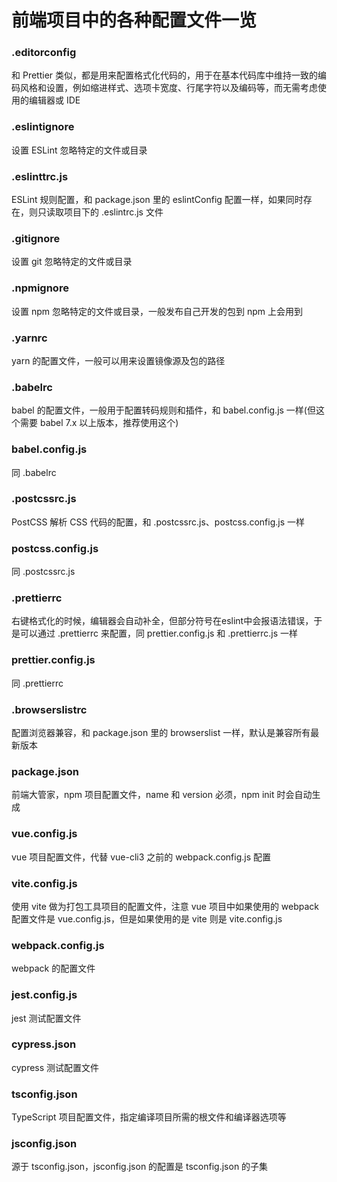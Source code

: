 # 前端项目中的各种配置文件一览

### .editorconfig
和 Prettier 类似，都是用来配置格式化代码的，用于在基本代码库中维持一致的编码风格和设置，例如缩进样式、选项卡宽度、行尾字符以及编码等，而无需考虑使用的编辑器或 IDE

### .eslintignore
设置 ESLint 忽略特定的文件或目录

### .eslinttrc.js
ESLint 规则配置，和 package.json 里的 eslintConfig 配置一样，如果同时存在，则只读取项目下的 .eslintrc.js 文件

### .gitignore
设置 git 忽略特定的文件或目录

### .npmignore
设置 npm 忽略特定的文件或目录，一般发布自己开发的包到 npm 上会用到

### .yarnrc
yarn 的配置文件，一般可以用来设置镜像源及包的路径

### .babelrc
babel 的配置文件，一般用于配置转码规则和插件，和 babel.config.js 一样(但这个需要 babel 7.x  以上版本，推荐使用这个)

### babel.config.js
同 .babelrc

### .postcssrc.js
PostCSS 解析 CSS 代码的配置，和 .postcssrc.js、postcss.config.js 一样

### postcss.config.js
同 .postcssrc.js

### .prettierrc
右键格式化的时候，编辑器会自动补全，但部分符号在eslint中会报语法错误，于是可以通过 .prettierrc 来配置，同 prettier.config.js 和 .prettierrc.js 一样

### prettier.config.js
同 .prettierrc

### .browserslistrc
配置浏览器兼容，和 package.json 里的 browserslist 一样，默认是兼容所有最新版本

### package.json
前端大管家，npm 项目配置文件，name 和 version 必须，npm init 时会自动生成

### vue.config.js
vue 项目配置文件，代替 vue-cli3 之前的 webpack.config.js 配置

### vite.config.js
使用 vite 做为打包工具项目的配置文件，注意 vue 项目中如果使用的 webpack 配置文件是 vue.config.js，但是如果使用的是 vite 则是 vite.config.js

### webpack.config.js
webpack 的配置文件

### jest.config.js
jest 测试配置文件

### cypress.json
cypress 测试配置文件

### tsconfig.json
TypeScript 项目配置文件，指定编译项目所需的根文件和编译器选项等

### jsconfig.json
源于 tsconfig.json，jsconfig.json 的配置是 tsconfig.json 的子集
